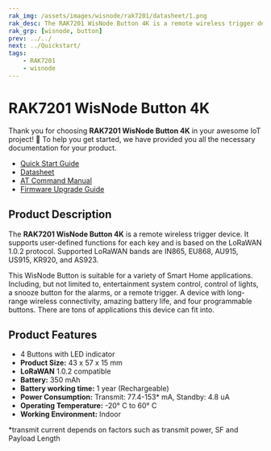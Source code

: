 ```yaml
---
rak_img: /assets/images/wisnode/rak7201/datasheet/1.png
rak_desc: The RAK7201 WisNode Button 4K is a remote wireless trigger device. It supports user-defined functions for each key and is based on the LoRaWAN 1.0.2 protocol. Supported LoRaWAN bands are IN865, EU868, AU915, US915, KR920, and AS923.
rak_grp: [wisnode, button]
prev: ../../
next: ../Quickstart/
tags:
    - RAK7201
    - wisnode
---
```


# RAK7201 WisNode Button 4K

Thank you for choosing **RAK7201 WisNode Button 4K** in your awesome IoT project! 🎉 To help you get started, we have provided you all the necessary documentation for your product.

- [Quick Start Guide](../Quickstart)
- [Datasheet](../Datasheet/)
- [AT Command Manual](../AT-Command-Manual)
- [Firmware Upgrade Guide](../Firmware-Upgrade-Guide/)

## Product Description

The **RAK7201 WisNode Button 4K** is a remote wireless trigger device. It supports user-defined functions for each key and is based on the LoRaWAN 1.0.2 protocol. Supported LoRaWAN bands are IN865, EU868, AU915, US915, KR920, and AS923.

This WisNode Button is suitable for a variety of Smart Home applications. Including, but not limited to, entertainment system control, control of lights, a snooze button for the alarms, or a remote trigger. A device with long-range wireless connectivity, amazing battery life, and four programmable buttons. There are tons of applications this device can fit into.

## Product Features

- 4 Buttons with LED indicator
- **Product Size:** 43 x 57 x 15&nbsp;mm
- **LoRaWAN** 1.0.2 compatible
- **Battery:** 350&nbsp;mAh
- **Battery working time:** 1 year (Rechargeable)
- **Power Consumption:** Transmit: 77.4-153*&nbsp;mA, Standby: 4.8&nbsp;uA
- **Operating Temperature:** -20°&nbsp;C to 60°&nbsp;C
- **Working Environment:** Indoor

*transmit current depends on factors such as transmit power, SF and Payload Length
